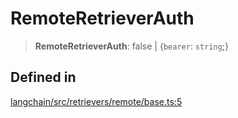 RemoteRetrieverAuth
===================

> **RemoteRetrieverAuth**: false | {`bearer`: `string`;}

Defined in[​](#defined-in "Direct link to Defined in")
------------------------------------------------------

[langchain/src/retrievers/remote/base.ts:5](https://github.com/hwchase17/langchainjs/blob/46e1734/langchain/src/retrievers/remote/base.ts#L5)